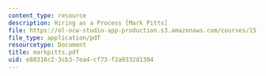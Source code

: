 ```yaml
---
content_type: resource
description: Hiring as a Process [Mark Pitts]
file: https://ol-ocw-studio-app-production.s3.amazonaws.com/courses/15-394-designing-and-leading-the-entrepreneurial-organization-spring-2003/e88316c23cb37ea4cf73f2a9332d1304_markpitts.pdf
file_type: application/pdf
resourcetype: Document
title: markpitts.pdf
uid: e88316c2-3cb3-7ea4-cf73-f2a9332d1304
---
```

